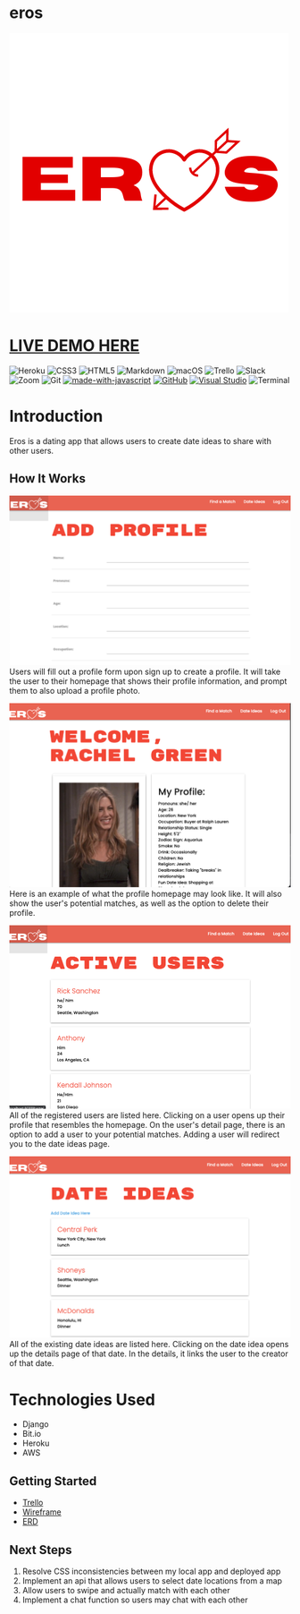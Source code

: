 # eros


![](main_app/static/media/eros_transparent.png)

# [LIVE DEMO HERE](https://eros.herokuapp.com/)

![Heroku](https://img.shields.io/badge/heroku-%23430098.svg?style=for-the-badge&logo=heroku&logoColor=white)
![CSS3](https://img.shields.io/badge/css3-%231572B6.svg?style=for-the-badge&logo=css3&logoColor=white)
![HTML5](https://img.shields.io/badge/html5-%23E34F26.svg?style=for-the-badge&logo=html5&logoColor=white)
![Markdown](https://img.shields.io/badge/markdown-%23000000.svg?style=for-the-badge&logo=markdown&logoColor=white)
![macOS](https://img.shields.io/badge/mac%20os-000000?style=for-the-badge&logo=macos&logoColor=F0F0F0)
![Trello](https://img.shields.io/badge/Trello-%23026AA7.svg?style=for-the-badge&logo=Trello&logoColor=white)
![Slack](https://img.shields.io/badge/Slack-4A154B?style=for-the-badge&logo=slack&logoColor=white)
![Zoom](https://img.shields.io/badge/Zoom-2D8CFF?style=for-the-badge&logo=zoom&logoColor=white)
![Git](https://img.shields.io/badge/git-%23F05033.svg?style=for-the-badge&logo=git&logoColor=white)
[![made-with-javascript](https://img.shields.io/badge/Made%20with-JavaScript-1f425f.svg)](https://www.javascript.com)
[![GitHub](https://badgen.net/badge/icon/github?icon=github&label)](https://github.com)
[![Visual Studio](https://badgen.net/badge/icon/visualstudio?icon=visualstudio&label)](https://visualstudio.microsoft.com)
![Terminal](https://badgen.net/badge/icon/terminal?icon=terminal&label)


# Introduction
Eros is a dating app that allows users to create date ideas to share with other users. 

## How It Works
![](main_app/static/media/readme/signup.png)
Users will fill out a profile form upon sign up to create a profile. It will take the user to their homepage that shows their profile information, and prompt them to also upload a profile photo.

![](main_app/static/media/readme/profile.png)
Here is an example of what the profile homepage may look like. It will also show the user's potential matches, as well as the option to delete their profile.

![](main_app/static/media/readme/users.png)
All of the registered users are listed here. Clicking on a user opens up their profile that resembles the homepage. On the user's detail page, there is an option to add a user to your potential matches. Adding a user will redirect you to the date ideas page.

![](main_app/static/media/readme/dateideas.png)
All of the existing date ideas are listed here. Clicking on the date idea opens up the details page of that date. In the details, it links the user to the creator of that date.


# Technologies Used
- Django
- Bit.io
- Heroku
- AWS

## Getting Started
- [Trello](https://trello.com/invite/b/8RvSJHk7/ATTI0c8709e2880d8886c640cae26546c38623E4EE1B/eros)
- [Wireframe](https://whimsical.com/project-4-UwTqjgYaoEz7P9aVjdxSc1)
- [ERD](https://lucid.app/lucidchart/6e346572-0f46-42f6-83fa-4d4d39894d09/edit?viewport_loc=56%2C210%2C896%2C526%2C0_0&invitationId=inv_2fcd580c-ef8a-4478-b6b6-4b6c29838209)


## Next Steps
1. Resolve CSS inconsistencies between my local app and deployed app
2. Implement an api that allows users to select date locations from a map
3. Allow users to swipe and actually match with each other
4. Implement a chat function so users may chat with each other